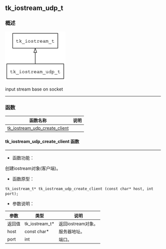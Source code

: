 ## tk\_iostream\_udp\_t
### 概述
![image](images/tk_iostream_udp_t_0.png)


 input stream base on socket


----------------------------------
### 函数
<p id="tk_iostream_udp_t_methods">

| 函数名称 | 说明 | 
| -------- | ------------ | 
| <a href="#tk_iostream_udp_t_tk_iostream_udp_create_client">tk\_iostream\_udp\_create\_client</a> |  |
#### tk\_iostream\_udp\_create\_client 函数
-----------------------

* 函数功能：

> <p id="tk_iostream_udp_t_tk_iostream_udp_create_client">
 创建iostream对象(客户端)。





* 函数原型：

```
tk_iostream_t* tk_iostream_udp_create_client (const char* host, int port);
```

* 参数说明：

| 参数 | 类型 | 说明 |
| -------- | ----- | --------- |
| 返回值 | tk\_iostream\_t* | 返回iostream对象。 |
| host | const char* | 服务器地址。 |
| port | int | 端口。 |
